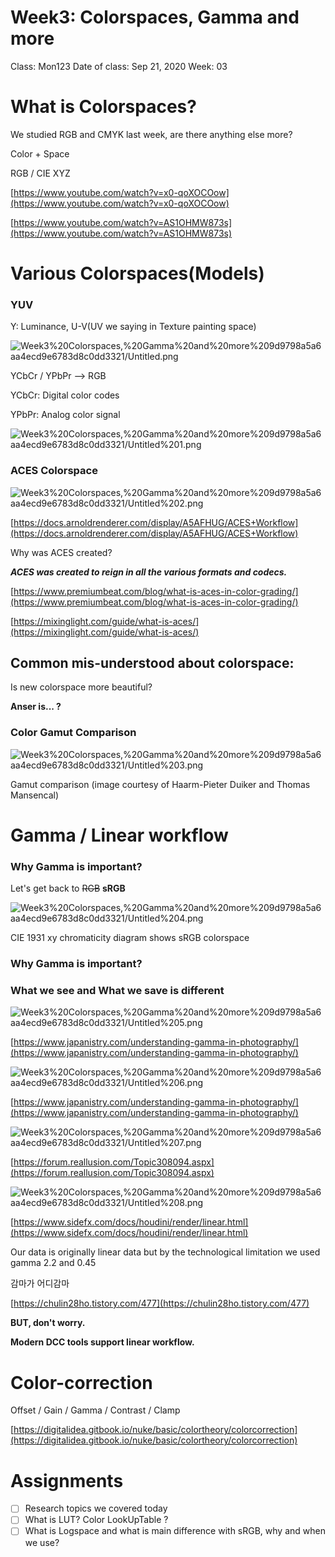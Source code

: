 # Week3: Colorspaces, Gamma and more

Class: Mon123
Date of class: Sep 21, 2020
Week: 03

# What is Colorspaces?

We studied RGB and CMYK last week, are there anything else more?

Color + Space 

RGB / CIE XYZ 

[https://www.youtube.com/watch?v=x0-qoXOCOow](https://www.youtube.com/watch?v=x0-qoXOCOow)

[https://www.youtube.com/watch?v=AS1OHMW873s](https://www.youtube.com/watch?v=AS1OHMW873s)

# Various Colorspaces(Models)

### YUV

Y: Luminance, U-V(UV we saying in Texture painting space)

![Week3%20Colorspaces,%20Gamma%20and%20more%209d9798a5a6aa4ecd9e6783d8c0dd3321/Untitled.png](Week3%20Colorspaces,%20Gamma%20and%20more%209d9798a5a6aa4ecd9e6783d8c0dd3321/Untitled.png)

YCbCr / YPbPr  —> RGB

YCbCr: Digital color codes 

YPbPr: Analog color signal 

![Week3%20Colorspaces,%20Gamma%20and%20more%209d9798a5a6aa4ecd9e6783d8c0dd3321/Untitled%201.png](Week3%20Colorspaces,%20Gamma%20and%20more%209d9798a5a6aa4ecd9e6783d8c0dd3321/Untitled%201.png)

### ACES Colorspace

![Week3%20Colorspaces,%20Gamma%20and%20more%209d9798a5a6aa4ecd9e6783d8c0dd3321/Untitled%202.png](Week3%20Colorspaces,%20Gamma%20and%20more%209d9798a5a6aa4ecd9e6783d8c0dd3321/Untitled%202.png)

[https://docs.arnoldrenderer.com/display/A5AFHUG/ACES+Workflow](https://docs.arnoldrenderer.com/display/A5AFHUG/ACES+Workflow)

Why was ACES created?

***ACES was created to reign in all the various formats and codecs.***

[https://www.premiumbeat.com/blog/what-is-aces-in-color-grading/](https://www.premiumbeat.com/blog/what-is-aces-in-color-grading/)

[https://mixinglight.com/guide/what-is-aces/](https://mixinglight.com/guide/what-is-aces/)

## Common mis-understood about colorspace: 
Is new colorspace more beautiful?

**Anser is... ?**

### Color Gamut Comparison

![Week3%20Colorspaces,%20Gamma%20and%20more%209d9798a5a6aa4ecd9e6783d8c0dd3321/Untitled%203.png](Week3%20Colorspaces,%20Gamma%20and%20more%209d9798a5a6aa4ecd9e6783d8c0dd3321/Untitled%203.png)

Gamut comparison (image courtesy of Haarm-Pieter Duiker and Thomas Mansencal)

# Gamma / Linear workflow

### Why Gamma is important?

Let's get back to ~~RGB~~ **sRGB**

![Week3%20Colorspaces,%20Gamma%20and%20more%209d9798a5a6aa4ecd9e6783d8c0dd3321/Untitled%204.png](Week3%20Colorspaces,%20Gamma%20and%20more%209d9798a5a6aa4ecd9e6783d8c0dd3321/Untitled%204.png)

CIE 1931 xy chromaticity diagram shows sRGB colorspace

### Why Gamma is important?

### What we see and What we save is different

![Week3%20Colorspaces,%20Gamma%20and%20more%209d9798a5a6aa4ecd9e6783d8c0dd3321/Untitled%205.png](Week3%20Colorspaces,%20Gamma%20and%20more%209d9798a5a6aa4ecd9e6783d8c0dd3321/Untitled%205.png)

[https://www.japanistry.com/understanding-gamma-in-photography/](https://www.japanistry.com/understanding-gamma-in-photography/)

![Week3%20Colorspaces,%20Gamma%20and%20more%209d9798a5a6aa4ecd9e6783d8c0dd3321/Untitled%206.png](Week3%20Colorspaces,%20Gamma%20and%20more%209d9798a5a6aa4ecd9e6783d8c0dd3321/Untitled%206.png)

[https://www.japanistry.com/understanding-gamma-in-photography/](https://www.japanistry.com/understanding-gamma-in-photography/)

![Week3%20Colorspaces,%20Gamma%20and%20more%209d9798a5a6aa4ecd9e6783d8c0dd3321/Untitled%207.png](Week3%20Colorspaces,%20Gamma%20and%20more%209d9798a5a6aa4ecd9e6783d8c0dd3321/Untitled%207.png)

[https://forum.reallusion.com/Topic308094.aspx](https://forum.reallusion.com/Topic308094.aspx)

![Week3%20Colorspaces,%20Gamma%20and%20more%209d9798a5a6aa4ecd9e6783d8c0dd3321/Untitled%208.png](Week3%20Colorspaces,%20Gamma%20and%20more%209d9798a5a6aa4ecd9e6783d8c0dd3321/Untitled%208.png)

[https://www.sidefx.com/docs/houdini/render/linear.html](https://www.sidefx.com/docs/houdini/render/linear.html)

Our data is originally linear data but by the technological limitation we used gamma 2.2 and 0.45

감마가 어디감마 

[https://chulin28ho.tistory.com/477](https://chulin28ho.tistory.com/477)

**BUT, don't worry.** 

**Modern DCC tools support linear workflow.**

# Color-correction

Offset / Gain / Gamma / Contrast / Clamp 

[https://digitalidea.gitbook.io/nuke/basic/colortheory/colorcorrection](https://digitalidea.gitbook.io/nuke/basic/colortheory/colorcorrection)

# Assignments

- [ ]  Research topics we covered today
- [ ]  What is LUT? Color LookUpTable ?
- [ ]  What is Logspace and what is main difference with sRGB, why and when we use?

